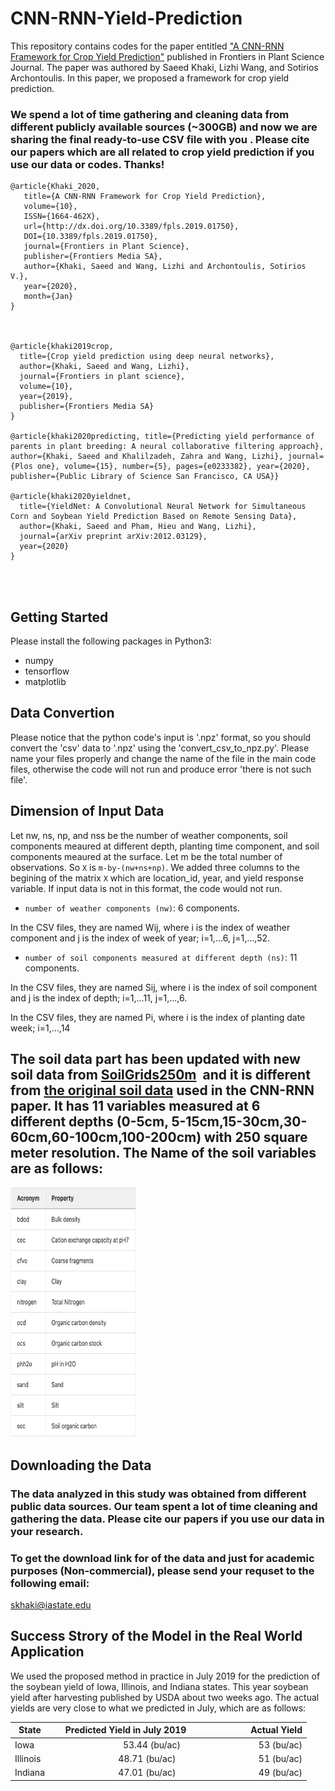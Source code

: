 # CNN-RNN-Yield-Prediction



This repository contains codes for the paper entitled <a href="https://www.frontiersin.org/articles/10.3389/fpls.2019.01750/full" target="_blank">"A CNN-RNN Framework for Crop Yield Prediction"</a> published in Frontiers in Plant Science Journal. The paper was authored by Saeed Khaki, Lizhi Wang, and Sotirios Archontoulis. In this paper, we proposed a framework for crop yield prediction.


### We spend a lot of time gathering and cleaning data from different publicly available sources (~300GB) and now we are sharing the final ready-to-use CSV file with you . Please cite our papers which are all related to crop yield prediction if you use our data or codes. Thanks!
```
@article{Khaki_2020,
   title={A CNN-RNN Framework for Crop Yield Prediction},
   volume={10},
   ISSN={1664-462X},
   url={http://dx.doi.org/10.3389/fpls.2019.01750},
   DOI={10.3389/fpls.2019.01750},
   journal={Frontiers in Plant Science},
   publisher={Frontiers Media SA},
   author={Khaki, Saeed and Wang, Lizhi and Archontoulis, Sotirios V.},
   year={2020},
   month={Jan}
}



@article{khaki2019crop,
  title={Crop yield prediction using deep neural networks},
  author={Khaki, Saeed and Wang, Lizhi},
  journal={Frontiers in plant science},
  volume={10},
  year={2019},
  publisher={Frontiers Media SA}
}

@article{khaki2020predicting, title={Predicting yield performance of parents in plant breeding: A neural collaborative filtering approach}, author={Khaki, Saeed and Khalilzadeh, Zahra and Wang, Lizhi}, journal={Plos one}, volume={15}, number={5}, pages={e0233382}, year={2020}, publisher={Public Library of Science San Francisco, CA USA}}

@article{khaki2020yieldnet,
  title={YieldNet: A Convolutional Neural Network for Simultaneous Corn and Soybean Yield Prediction Based on Remote Sensing Data},
  author={Khaki, Saeed and Pham, Hieu and Wang, Lizhi},
  journal={arXiv preprint arXiv:2012.03129},
  year={2020}
}




```


## Getting Started 

Please install the following packages in Python3:

- numpy
- tensorflow
- matplotlib


## Data Convertion

Please notice that the python code's input is '.npz' format, so you should convert the 'csv' data to '.npz' using the 'convert_csv_to_npz.py'. Please name your files properly and change the name of the file in the main code files, otherwise the code will not run and produce error 'there is not such file'.

## Dimension of Input Data

Let nw, ns, np, and nss be the number of weather components, soil components meaured at different depth, planting time component, and soil components meaured at the surface. Let m be the total number of observations. So `X` is `m-by-(nw+ns+np)`. We added three columns to the begining of the matrix `X` which are location_id, year, and yield response variable.  If input data is not in this format, the code would not run.

- `number of weather components (nw)`: 6 components.

 In the CSV files, they are named Wij, where i is the index of weather component and j is the index of week of year; i=1,...6, j=1,...,52. 
 
- `number of soil components measured at different depth (ns)`: 11 components.

 In the CSV files, they are named Sij, where i is the index of soil component and j is the index of depth; i=1,...11, j=1,...,6. 


In the CSV files, they are named Pi, where i is the index of planting date week; i=1,...,14 




## The soil data part has been updated with new soil data from <a href="https://www.isric.org/explore/soilgrids/faq-soilgrids" target="_blank">SoilGrids250m</a>  and it is different from <a href="https://www.nrcs.usda.gov/wps/portal/nrcs/detail/soils/home/?cid=nrcs142p2_053628" target="_blank">the original soil data</a> used in the CNN-RNN paper. It has 11 variables measured at 6 different depths (0-5cm, 5-15cm,15-30cm,30-60cm,60-100cm,100-200cm) with 250 square meter resolution. The Name of the soil variables are as follows:


<img src="soilgrid250_vars.png" width="200" height="400">





## Downloading the Data

### The data analyzed in this study was obtained from different public data sources. Our team spent a lot of time cleaning and gathering the data. Please cite our papers if you use our data in your research.  

### To get the download link for of the data and just for academic purposes (Non-commercial), please send your requset to the following email:

skhaki@iastate.edu




## Success Strory of the Model in the Real World Application

We used the proposed method in practice in July 2019 for the prediction of the soybean yield of Iowa, Illinois, and Indiana states. This year soybean yield after harvesting published by USDA about two weeks ago. The actual yields are very close to what we predicted in July, which are as follows:

|State|         Predicted Yield in July 2019          |Actual Yield|
| ------------- |:-------------:| -----:|
|Iowa|                  53.44 (bu/ac)|                  53 (bu/ac)|
|Illinois|              48.71 (bu/ac)|                  51 (bu/ac)|
|Indiana|               47.01 (bu/ac)|                  49 (bu/ac)|




